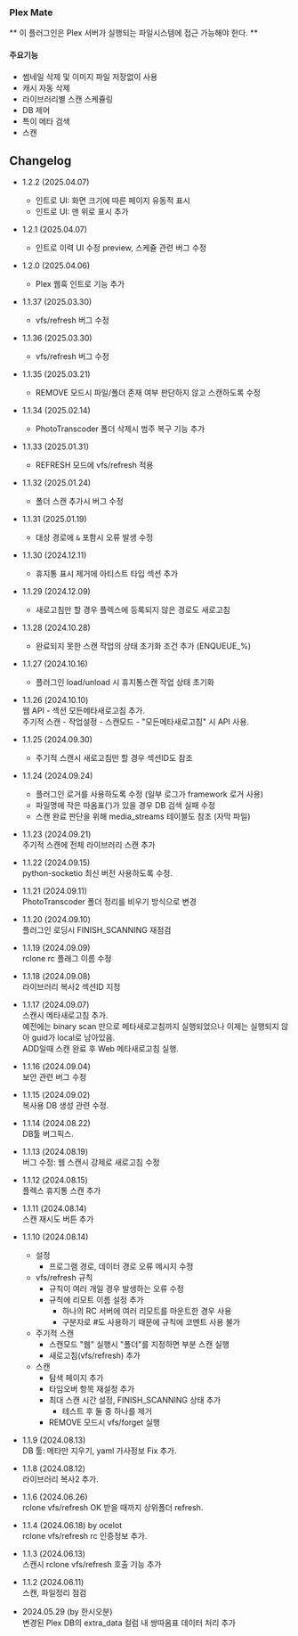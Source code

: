 ### Plex Mate

** 이 플러그인은 Plex 서버가 실행되는 파일시스템에 접근 가능해야 한다. **

#### 주요기능

  * 썸네일 삭제 및 이미지 파일 저장없이 사용
  * 캐시 자동 삭제
  * 라이브러리별 스캔 스케쥴링
  * DB 제어
  * 특이 메타 검색
  * 스캔

## Changelog
- 1.2.2 (2025.04.07)
  - 인트로 UI: 화면 크기에 따른 페이지 유동적 표시
  - 인트로 UI: 맨 위로 표시 추가

- 1.2.1 (2025.04.07)
  - 인트로 이력 UI 수정 preview, 스케쥴 관련 버그 수정

- 1.2.0 (2025.04.06)
  - Plex 웹훅 인트로 기능 추가

- 1.1.37 (2025.03.30)
  - vfs/refresh 버그 수정

- 1.1.36 (2025.03.30)
  - vfs/refresh 버그 수정

- 1.1.35 (2025.03.21)
  - REMOVE 모드시 파일/폴더 존재 여부 판단하지 않고 스캔하도록 수정

- 1.1.34 (2025.02.14)
  - PhotoTranscoder 폴더 삭제시 범주 복구 기능 추가

- 1.1.33 (2025.01.31)
  - REFRESH 모드에 vfs/refresh 적용

- 1.1.32 (2025.01.24)
  - 폴더 스캔 추가시 버그 수정

- 1.1.31 (2025.01.19)
  - 대상 경로에 `&` 포함시 오류 발생 수정

- 1.1.30 (2024.12.11)
  - 휴지통 표시 제거에 아티스트 타입 섹션 추가

- 1.1.29 (2024.12.09)
  - 새로고침만 할 경우 플렉스에 등록되지 않은 경로도 새로고침

- 1.1.28 (2024.10.28)
  - 완료되지 못한 스캔 작업의 상태 초기화 조건 추가 (ENQUEUE_%)

- 1.1.27 (2024.10.16)
  - 플러그인 load/unload 시 휴지통스캔 작업 상태 초기화

- 1.1.26 (2024.10.10)<br>
  웹 API - 섹션 모든메타새로고침 추가.<br>
  주기적 스캔 - 작업설정 - 스캔모드 - "모든메타새로고침" 시 API 사용.

- 1.1.25 (2024.09.30)
  - 주기적 스캔시 새로고침만 할 경우 섹션ID도 참조

- 1.1.24 (2024.09.24)
  - 플러그인 로거를 사용하도록 수정 (일부 로그가 framework 로거 사용)
  - 파일명에 작은 따옴표(')가 있을 경우 DB 검색 실패 수정
  - 스캔 완료 판단을 위해 media_streams 테이블도 참조 (자막 파일)

- 1.1.23 (2024.09.21)<br>
  주기적 스캔에 전체 라이브러리 스캔 추가

- 1.1.22 (2024.09.15)<br>
  python-socketio 최신 버전 사용하도록 수정.

- 1.1.21 (2024.09.11)<br>
  PhotoTranscoder 폴더 정리를 비우기 방식으로 변경

- 1.1.20 (2024.09.10)<br>
  플러그인 로딩시 FINISH_SCANNING 재점검

- 1.1.19 (2024.09.09)<br>
  rclone rc 플래그 이름 수정

- 1.1.18 (2024.09.08)<br>
  라이브러리 복사2 섹션ID 지정

- 1.1.17 (2024.09.07)<br>
  스캔시 메타새로고침 추가.<br>
  예전에는 binary scan 만으로 메타새로고침까지 실행되었으나 이제는 실행되지 않아 guid가 local로 남아있음.<br>
  ADD일때 스캔 완료 후 Web 메타새로고침 실행.

- 1.1.16 (2024.09.04)<br>
  보안 관련 버그 수정

- 1.1.15 (2024.09.02)<br>
  복사용 DB 생성 관련 수정.

- 1.1.14 (2024.08.22)<br>
  DB툴 버그픽스.

- 1.1.13 (2024.08.19)<br>
  버그 수정: 웹 스캔시 강제로 새로고침 수정

- 1.1.12 (2024.08.15)<br>
  플렉스 휴지통 스캔 추가

- 1.1.11 (2024.08.14)<br>
  스캔 재시도 버튼 추가

- 1.1.10 (2024.08.14)
    - 설정
        - 프로그램 경로, 데이터 경로 오류 메시지 수정
    - vfs/refresh 규칙
        - 규칙이 여러 개일 경우 발생하는 오류 수정
        - 규칙에 리모트 이름 설정 추가
            - 하나의 RC 서버에 여러 리모트를 마운트한 경우 사용
            - 구분자로 #도 사용하기 때문에 규칙에 코멘트 사용 불가
    - 주기적 스캔
        - 스캔모드 "웹" 실행시 "폴더"를 지정하면 부분 스캔 실행
        - 새로고침(vfs/refresh) 추가
    - 스캔
        - 탐색 페이지 추가
        - 타임오버 항목 재설정 추가
        - 최대 스캔 시간 설정, FINISH_SCANNING 상태 추가
            - 테스트 후 둘 중 하나를 제거
        - REMOVE 모드시 vfs/forget 실행

- 1.1.9 (2024.08.13)<br>
  DB 툴: 메타만 지우기, yaml 가사정보 Fix 추가.

- 1.1.8 (2024.08.12)<br>
  라이브러리 복사2 추가.

- 1.1.6 (2024.06.26)<br>
  rclone vfs/refresh OK 받을 때까지 상위폴더 refresh.

- 1.1.4 (2024.06.18) by ocelot<br>
  rclone vfs/refresh rc 인증정보 추가.

- 1.1.3 (2024.06.13)<br>
  스캔시 rclone vfs/refresh 호출 기능 추가

- 1.1.2 (2024.06.11)<br>
  스캔, 파일정리 점검

- 2024.05.29 (by 한시오분)<br>
  변경된 Plex DB의 extra_data 컬럼 내 쌍따옴표 데이터 처리 추가
